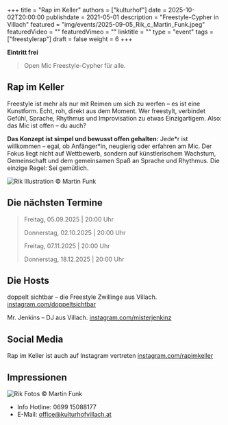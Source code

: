 +++
title = "Rap im Keller"
authors = ["kulturhof"]
date = 2025-10-02T20:00:00
publishdate = 2021-05-01
description = "Freestyle-Cypher in Villach"
featured = "img/events/2025-09-05_Rik_c_Martin_Funk.jpeg"
featuredVideo = ""
featuredVimeo = ""
linktitle = ""
type = "event"
tags = ["freestylerap"]
draft = false
weight = 6
+++

**Eintritt frei**

> Open Mic Freestyle-Cypher für alle.

## Rap im Keller

Freestyle ist mehr als nur mit Reimen um sich zu werfen – es ist eine Kunstform. Echt, roh, direkt aus dem Moment. Wer freestylt, verbindet Gefühl, Sprache, Rhythmus und Improvisation zu etwas Einzigartigem.
Also: das Mic ist offen – du auch?

**Das Konzept ist simpel und bewusst offen gehalten:** Jede\*r ist willkommen – egal, ob Anfänger\*in, neugierig oder erfahren am Mic. Der Fokus liegt nicht auf Wettbewerb, sondern auf künstlerischem Wachstum, Gemeinschaft und dem gemeinsamen Spaß an Sprache und Rhythmus. Die einzige Regel: Sei gemütlich.

![Rik](/img/events/2025-09-05_RikGrafik_Martin_Funk.JPG)
Illustration © Martin Funk

## Die nächsten Termine

> Freitag, 05.09.2025 | 20:00 Uhr
> 
> Donnerstag, 02.10.2025 | 20:00 Uhr
> 
> Freitag, 07.11.2025 | 20:00 Uhr
> 
> Donnerstag, 18.12.2025 | 20:00 Uhr

## Die Hosts

doppelt sichtbar – die Freestyle Zwillinge aus Villach.
[instagram.com/doppeltsichtbar](https://www.instagram.com/doppeltsichtbar/)

Mr. Jenkins – DJ aus Villach.
[instagram.com/misterjenkinz](https://www.instagram.com/misterjenkinz/)

## Social Media

Rap im Keller ist auch auf Instagram vertreten
[instagram.com/rapimkeller](https://www.instagram.com/rapimkeller/)

## Impressionen

![Rik](/img/events/2025-09-05-Rik.jpg)
Fotos © Martin Funk



- Info Hotline: 0699 15088177 
- E-Mail: office@kulturhofvillach.at
